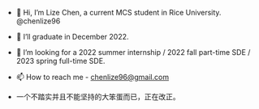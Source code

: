 - 👋 Hi, I’m Lize Chen, a current MCS student in Rice University. @chenlize96

- 🌱 I’ll graduate in December 2022.

- 👀 I’m looking for a 2022 summer internship / 2022 fall part-time SDE / 2023 spring full-time SDE.

- 📫 How to reach me - chenlize96@gmail.com

<!---
chenlize96/chenlize96 is a ✨ special ✨ repository because its `README.md` (this file) appears on your GitHub profile.
You can click the Preview link to take a look at your changes.
--->

* 一个不踏实并且不能坚持的大笨蛋而已，正在改正。
